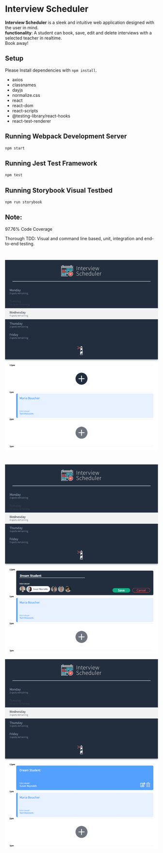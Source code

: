 # Interview Scheduler

**Interview Scheduler** is a sleek and intuitive web application designed with the user in mind.
<br>
**functionality**: A student can book, save, edit and delete interviews with a selected teacher in realtime. 
<br>
Book away!

## Setup

Please Install dependencies with `npm install`.

- axios
- classnames
- dayjs
- normalize.css
- react
- react-dom
- react-scripts
- @testing-library/react-hooks
- react-test-renderer

## Running Webpack Development Server

```sh
npm start
```

## Running Jest Test Framework

```sh
npm test
```

## Running Storybook Visual Testbed

```sh
npm run storybook
```

## Note:

97.76% Code Coverage

Thorough TDD: Visual and command line based, unit, integration and end-to-end testing.


<br/>

!["Select the day"](https://github.com/colespen/scheduler/blob/master/docs/InterviewSched_1.png)

<br/>

!["Create a new interview"](https://github.com/colespen/scheduler/blob/master/docs/nterviewSched_3.png)
<br/>

!["Save the interview"](https://github.com/colespen/scheduler/blob/master/docs/nterviewSched_2.png)

